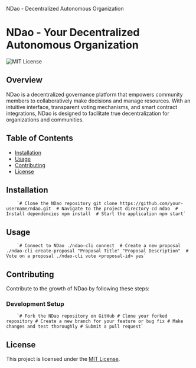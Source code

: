   NDao - Decentralized Autonomous Organization

NDao - Your Decentralized Autonomous Organization
=================================================

![MIT License](https://img.shields.io/badge/License-MIT-blue.svg)

Overview
--------

NDao is a decentralized governance platform that empowers community members to collaboratively make decisions and manage resources. With an intuitive interface, transparent voting mechanisms, and smart contract integrations, NDao is designed to facilitate true decentralization for organizations and communities.

Table of Contents
-----------------

*   [Installation](#installation)
*   [Usage](#usage)
*   [Contributing](#contributing)
*   [License](#license)

Installation
------------

        `# Clone the NDao repository git clone https://github.com/your-username/ndao.git  # Navigate to the project directory cd ndao  # Install dependencies npm install  # Start the application npm start`
        
    

Usage
-----

        `# Connect to NDao ./ndao-cli connect  # Create a new proposal ./ndao-cli create-proposal "Proposal Title" "Proposal Description"  # Vote on a proposal ./ndao-cli vote <proposal-id> yes`
        
    

Contributing
------------

Contribute to the growth of NDao by following these steps:

### Development Setup

        `# Fork the NDao repository on GitHub # Clone your forked repository # Create a new branch for your feature or bug fix # Make changes and test thoroughly # Submit a pull request`
        
    

License
-------

This project is licensed under the [MIT License](LICENSE).
